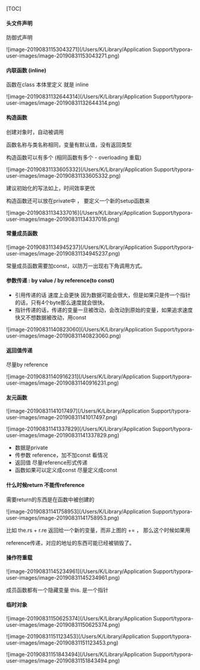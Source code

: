 

[TOC]

#### 头文件声明

防御式声明

![image-20190831153043271](/Users/K/Library/Application Support/typora-user-images/image-20190831153043271.png)

#### 内联函数 (inline)

函数在class 本体里定义 就是 inline

![image-20190831132644314](/Users/K/Library/Application Support/typora-user-images/image-20190831132644314.png)

#### 构造函数

创建对象时，自动被调用

函数名称与类名称相同，变量有默认值，没有返回类型

构造函数可以有多个 (相同函数有多个 - overloading 重载)

![image-20190831133605332](/Users/K/Library/Application Support/typora-user-images/image-20190831133605332.png)

建议初始化的写法如上，时间效率更优



构造函数还可以放在private中 ， 要定义一个新的setup函数来

![image-20190831134337016](/Users/K/Library/Application Support/typora-user-images/image-20190831134337016.png)



#### 常量成员函数

![image-20190831134945237](/Users/K/Library/Application Support/typora-user-images/image-20190831134945237.png)

常量成员函数需要加const，以防万一出现右下角调用方式。



#### 参数传递 : by value / by reference(to const)

* 引用传递的话 速度上会更快 因为数据可能会很大，但是如果只是传一个指针的话，只有4个byte那么速度就会很快。
* 指针传递的话，传递的变量一旦被改动，会改动到原始的变量，如果追求速度快又不想数据被改动，用const

![image-20190831140823060](/Users/K/Library/Application Support/typora-user-images/image-20190831140823060.png)



#### 返回值传递

尽量by reference

![image-20190831140916231](/Users/K/Library/Application Support/typora-user-images/image-20190831140916231.png)



#### 友元函数

![image-20190831141017497](/Users/K/Library/Application Support/typora-user-images/image-20190831141017497.png)



![image-20190831141337829](/Users/K/Library/Application Support/typora-user-images/image-20190831141337829.png)



* 数据是private
* 传参数 reference，加不加const 看情况
* 返回值 尽量reference形式传递
* 函数如果可以定义成const 尽量定义成const



#### 什么时候return 不能传reference

需要return的东西是在函数中被创建的

![image-20190831141758953](/Users/K/Library/Application Support/typora-user-images/image-20190831141758953.png)

比如 the.rs + r.re 返回给一个新的变量，而非上图的 += ， 那么这个时候如果用

reference传递，对应的地址的东西可能已经被销毁了。



#### 操作符重载

![image-20190831145234961](/Users/K/Library/Application Support/typora-user-images/image-20190831145234961.png)

成员函数都有一个隐藏变量 this. 是一个指针



#### 临时对象

![image-20190831150625374](/Users/K/Library/Application Support/typora-user-images/image-20190831150625374.png)

![image-20190831151123453](/Users/K/Library/Application Support/typora-user-images/image-20190831151123453.png)

![image-20190831151843494](/Users/K/Library/Application Support/typora-user-images/image-20190831151843494.png)

